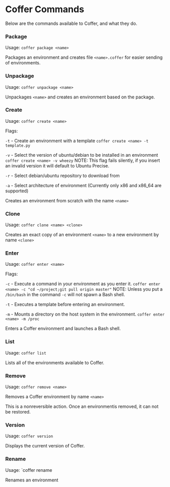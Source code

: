 # Coffer Commands

Below are the commands available to Coffer, and what they do.

### Package

Usage: `coffer package <name>`

Packages an environment and creates file `<name>.coffer` for easier sending of environments.

### Unpackage

Usage: `coffer unpackage <name>`

Unpackages `<name>` and creates an environment based on the package.

### Create

Usage: `coffer create <name>`

Flags: 

`-t` - Create an environment with a template `coffer create <name> -t template.py`

`-v` - Select the version of ubuntu/debian to be installed in an environment `coffer create <name> -v wheezy` NOTE: This flag fails silently, if you insert an invalid version it will default to Ubuntu Precise.

`-r` - Select debian/ubuntu repository to download from

`-a` - Select architecture of environment (Currently only x86 and x86_64 are supported)

Creates an environment from scratch with the name `<name>`

### Clone

Usage: `coffer clone <name> <clone>`

Creates an exact copy of an environment `<name>` to a new environment by name `<clone>`

### Enter

Usage: `coffer enter <name>`

Flags:

`-c` - Execute a command in your environment as you enter it. `coffer enter <name> -c "cd ~/project;git pull origin master"` NOTE: Unless you put a `/bin/bash` in the command `-c` will not spawn a Bash shell.  

`-t` - Executes a template before entering an environment.

`-m` - Mounts a directory on the host system in the environment. `coffer enter <name> -m /proc`

Enters a Coffer environment and launches a Bash shell. 

### List

Usage: `coffer list`

Lists all of the environments available to Coffer.

### Remove

Usage: `coffer remove <name>`

Removes a Coffer environment by name `<name>` 

This is a nonreversible action. Once an environmentis removed, it can not be restored.

### Version

Usage: `coffer version`

Displays the current version of Coffer.

### Rename

Usage: `coffer rename <name> <new name>

Renames an environment
